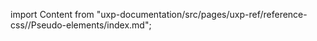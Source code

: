 
import Content from "uxp-documentation/src/pages/uxp-ref/reference-css//Pseudo-elements/index.md";

<Content query="product=xd"/>
